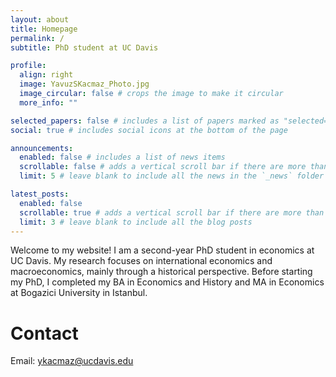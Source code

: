 ```yaml
---
layout: about
title: Homepage
permalink: /
subtitle: PhD student at UC Davis

profile:
  align: right
  image: YavuzSKacmaz_Photo.jpg
  image_circular: false # crops the image to make it circular
  more_info: ""

selected_papers: false # includes a list of papers marked as "selected={true}"
social: true # includes social icons at the bottom of the page

announcements:
  enabled: false # includes a list of news items
  scrollable: false # adds a vertical scroll bar if there are more than 3 news items
  limit: 5 # leave blank to include all the news in the `_news` folder

latest_posts:
  enabled: false
  scrollable: true # adds a vertical scroll bar if there are more than 3 new posts items
  limit: 3 # leave blank to include all the blog posts
---
```


Welcome to my website! I am a second-year PhD student in economics at UC Davis. My research focuses on international economics and macroeconomics, mainly through a historical perspective. Before starting my PhD, I completed my BA in Economics and History and MA in Economics at Bogazici University in Istanbul.

# Contact

Email: [ykacmaz@ucdavis.edu](mailto:ykacmaz@ucdavis.edu)  
